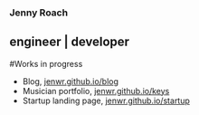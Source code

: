 ### Jenny Roach
## engineer | developer

#Works in progress

- Blog, [jenwr.github.io/blog](../blog)
- Musician portfolio, [jenwr.github.io/keys](../musicportfolio)
- Startup landing page, [jenwr.github.io/startup](../startup.html)
